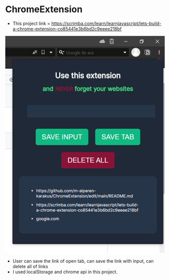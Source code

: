 # ChromeExtension
 
* This project link = https://scrimba.com/learn/learnjavascript/lets-build-a-chrome-extension-co85441e3b6bd2c9eeee218bf

![Photo of project](https://github.com/m-alperen-karakus/ChromeExtension/blob/main/photoOfExtension.png)

* User can save the link of open tab, can save the link with input, can delete all of links
* I used localStorage and chrome api in this project.
